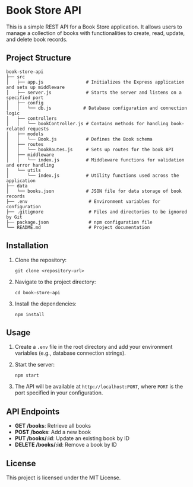 # Book Store API

This is a simple REST API for a Book Store application. It allows users to manage a collection of books with functionalities to create, read, update, and delete book records.

## Project Structure

```
book-store-api
├── src
│   ├── app.js                # Initializes the Express application and sets up middleware
│   ├── server.js             # Starts the server and listens on a specified port
│   ├── config
│   │   └── db.js            # Database configuration and connection logic
│   ├── controllers
│   │   └── bookController.js # Contains methods for handling book-related requests
│   ├── models
│   │   └── Book.js           # Defines the Book schema
│   ├── routes
│   │   └── bookRoutes.js     # Sets up routes for the book API
│   ├── middleware
│   │   └── index.js          # Middleware functions for validation and error handling
│   └── utils
│       └── index.js          # Utility functions used across the application
├── data
│   └── books.json            # JSON file for data storage of book records
├── .env                       # Environment variables for configuration
├── .gitignore                 # Files and directories to be ignored by Git
├── package.json               # npm configuration file
└── README.md                  # Project documentation
```

## Installation

1. Clone the repository:
   ```
   git clone <repository-url>
   ```

2. Navigate to the project directory:
   ```
   cd book-store-api
   ```

3. Install the dependencies:
   ```
   npm install
   ```

## Usage

1. Create a `.env` file in the root directory and add your environment variables (e.g., database connection strings).

2. Start the server:
   ```
   npm start
   ```

3. The API will be available at `http://localhost:PORT`, where `PORT` is the port specified in your configuration.

## API Endpoints

- **GET /books**: Retrieve all books
- **POST /books**: Add a new book
- **PUT /books/:id**: Update an existing book by ID
- **DELETE /books/:id**: Remove a book by ID

## License

This project is licensed under the MIT License.